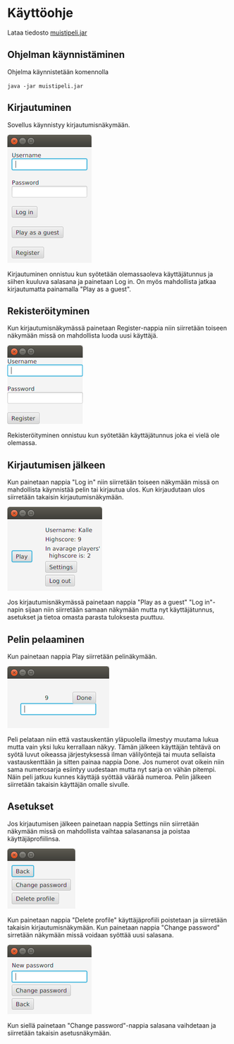 # Käyttöohje

Lataa tiedosto [muistipeli.jar](https://github.com/Hanna432/ot_harjoitustyo/releases/tag/viikko7)

## Ohjelman käynnistäminen

Ohjelma käynnistetään komennolla

`java -jar muistipeli.jar`

## Kirjautuminen

Sovellus käynnistyy kirjautumisnäkymään.

![kuva](https://github.com/Hanna432/ot_harjoitustyo/blob/master/laskarit/kuvat/kirjautumisnakyma.png)

Kirjautuminen onnistuu kun syötetään olemassaoleva käyttäjätunnus ja siihen kuuluva salasana ja painetaan Log in. 
On myös mahdollista jatkaa kirjautumatta painamalla "Play as a guest".

## Rekisteröityminen

Kun kirjautumisnäkymässä painetaan Register-nappia niin siirretään toiseen näkymään missä on mahdollista luoda uusi käyttäjä.

![kuva](https://github.com/Hanna432/ot_harjoitustyo/blob/master/laskarit/kuvat/rekisteroityminen.png)

Rekisteröityminen onnistuu kun syötetään käyttäjätunnus joka ei vielä ole olemassa.

## Kirjautumisen jälkeen

Kun painetaan nappia "Log in" niin siirretään toiseen näkymään missä on mahdollista käynnistää pelin tai kirjautua ulos. Kun kirjaudutaan ulos siirretään takaisin kirjautumisnäkymään.

![kuva](https://github.com/Hanna432/ot_harjoitustyo/blob/master/laskarit/kuvat/kirjautumisenjalkeen.png)

Jos kirjautumisnäkymässä painetaan nappia "Play as a guest" "Log in"-napin sijaan niin siirretään samaan näkymään mutta nyt käyttäjätunnus, asetukset ja tietoa omasta parasta tuloksesta puuttuu.

## Pelin pelaaminen

Kun painetaan nappia Play siirretään pelinäkymään.

![kuva](https://github.com/Hanna432/ot_harjoitustyo/blob/master/laskarit/kuvat/pelinakyma.png)

Peli pelataan niin että vastauskentän yläpuolella ilmestyy muutama lukua mutta vain yksi luku kerrallaan näkyy. Tämän jälkeen käyttäjän tehtävä on syötä luvut oikeassa järjestyksessä ilman välilyöntejä tai muuta sellaista vastauskenttään ja sitten painaa nappia Done. Jos numerot ovat oikein niin sama numerosarja esiintyy uudestaan mutta nyt sarja on vähän pitempi. Näin peli jatkuu kunnes käyttäjä syöttää väärää numeroa. Pelin jälkeen siirretään takaisin käyttäjän omalle sivulle.

## Asetukset

Jos kirjautumisen jälkeen painetaan nappia Settings niin siirretään näkymään missä on mahdollista vaihtaa salasanansa ja poistaa käyttäjäprofiilinsa.

![kuva](https://github.com/Hanna432/ot_harjoitustyo/blob/master/laskarit/kuvat/asetusnakyma.png)

Kun painetaan nappia "Delete profile" käyttäjäprofiili poistetaan ja siirretään takaisin kirjautumisnäkymään. Kun painetaan nappia "Change password" sirretään näkymään missä voidaan syöttää uusi salasana.

![kuva](https://github.com/Hanna432/ot_harjoitustyo/blob/master/laskarit/kuvat/salasanavaihto.png)

Kun siellä painetaan "Change password"-nappia salasana vaihdetaan ja siirretään takaisin asetusnäkymään.
